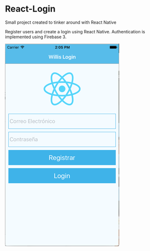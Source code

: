 # React-Login
Small project created to tinker around with React Native

Register users and create a login using React Native. Authentication is implemented using Firebase 3. 

![Alt text](/screenshot.png?raw=true "Optional Title")
